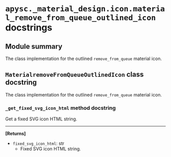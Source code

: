 # `apysc._material_design.icon.material_remove_from_queue_outlined_icon` docstrings

## Module summary

The class implementation for the outlined `remove_from_queue` material icon.

## `MaterialremoveFromQueueOutlinedIcon` class docstring

The class implementation for the outlined `remove_from_queue` material icon.

### `_get_fixed_svg_icon_html` method docstring

Get a fixed SVG icon HTML string.<hr>

**[Returns]**

- `fixed_svg_icon_html`: str
  - Fixed SVG icon HTML string.